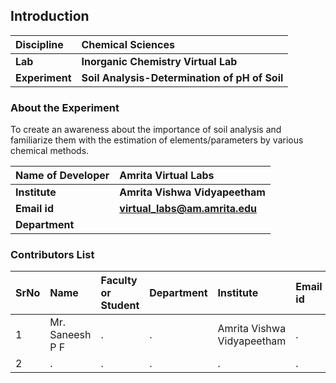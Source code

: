 ## Introduction


<b>Discipline | <b> Chemical Sciences
:--|:--|
<b> Lab | <b> Inorganic Chemistry Virtual Lab
<b> Experiment|     <b> Soil Analysis-Determination of pH of Soil

### About the Experiment 

To create an awareness about the importance of soil analysis and familiarize them with the estimation of elements/parameters by various chemical methods.

<b>Name of Developer | <b> Amrita Virtual Labs
:--|:--|
<b> Institute | <b>  Amrita Vishwa Vidyapeetham
<b> Email id|     <b>  virtual_labs@am.amrita.edu
<b> Department |  

### Contributors List

SrNo | Name | Faculty or Student | Department| Institute | Email id
:--|:--|:--|:--|:--|:--|
1 | Mr. Saneesh P F | . | . | Amrita Vishwa Vidyapeetham | .
2 | . | . | . | . | .

